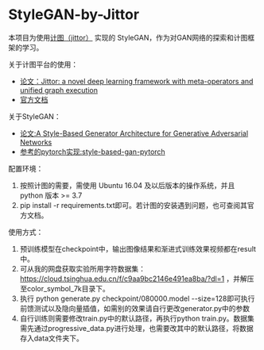 # StyleGAN-by-Jittor

本项目为使用[计图（jittor）](https://github.com/Jittor/jittor) 实现的 StyleGAN，作为对GAN网络的探索和计图框架的学习。

关于计图平台的使用：
+ [论文：Jittor: a novel deep learning framework with meta-operators and unified graph execution](https://cg.cs.tsinghua.edu.cn/jittor/papers/)
+ [官方文档](https://cg.cs.tsinghua.edu.cn/jittor/)

关于StyleGAN：
+ [论文:A Style-Based Generator Architecture for Generative Adversarial Networks](https://arxiv.org/abs/1812.04948)
+ [参考的pytorch实现:style-based-gan-pytorch](https://github.com/rosinality/style-based-gan-pytorch)

配置环境：
1. 按照计图的需要，需使用 Ubuntu 16.04 及以后版本的操作系统，并且 python 版本 >= 3.7
2. pip install -r requirements.txt即可。若计图的安装遇到问题，也可查阅其官方文档。

使用方式：
1. 预训练模型在checkpoint中，输出图像结果和渐进式训练效果视频都在result中。
2. 可从我的网盘获取实验所用字符数据集：https://cloud.tsinghua.edu.cn/f/c9aa9bc2146e491ea8ba/?dl=1 ，并解压至color_symbol_7k目录下。
3. 执行 python generate.py checkpoint/080000.model --size=128即可执行前馈测试以及隐向量插值，如需别的效果请自行更改generator.py中的参数
4. 自行训练则需要修改train.py中的默认路径，再执行python train.py。数据集需先通过progressive_data.py进行处理，也需要改其中的默认路径，将数据存入data文件夹下。
